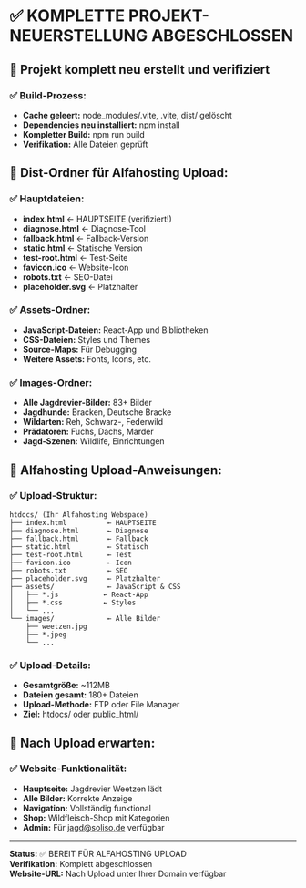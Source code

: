 # ✅ KOMPLETTE PROJEKT-NEUERSTELLUNG ABGESCHLOSSEN

## 🎯 Projekt komplett neu erstellt und verifiziert

### ✅ Build-Prozess:
- **Cache geleert:** node_modules/.vite, .vite, dist/ gelöscht
- **Dependencies neu installiert:** npm install
- **Kompletter Build:** npm run build
- **Verifikation:** Alle Dateien geprüft

## 📁 Dist-Ordner für Alfahosting Upload:

### ✅ Hauptdateien:
- **index.html** ← HAUPTSEITE (verifiziert!)
- **diagnose.html** ← Diagnose-Tool
- **fallback.html** ← Fallback-Version
- **static.html** ← Statische Version
- **test-root.html** ← Test-Seite
- **favicon.ico** ← Website-Icon
- **robots.txt** ← SEO-Datei
- **placeholder.svg** ← Platzhalter

### ✅ Assets-Ordner:
- **JavaScript-Dateien:** React-App und Bibliotheken
- **CSS-Dateien:** Styles und Themes
- **Source-Maps:** Für Debugging
- **Weitere Assets:** Fonts, Icons, etc.

### ✅ Images-Ordner:
- **Alle Jagdrevier-Bilder:** 83+ Bilder
- **Jagdhunde:** Bracken, Deutsche Bracke
- **Wildarten:** Reh, Schwarz-, Federwild
- **Prädatoren:** Fuchs, Dachs, Marder
- **Jagd-Szenen:** Wildlife, Einrichtungen

## 🚀 Alfahosting Upload-Anweisungen:

### ✅ Upload-Struktur:
```
htdocs/ (Ihr Alfahosting Webspace)
├── index.html          ← HAUPTSEITE
├── diagnose.html       ← Diagnose
├── fallback.html       ← Fallback
├── static.html         ← Statisch
├── test-root.html      ← Test
├── favicon.ico         ← Icon
├── robots.txt          ← SEO
├── placeholder.svg     ← Platzhalter
├── assets/             ← JavaScript & CSS
│   ├── *.js           ← React-App
│   ├── *.css          ← Styles
│   └── ...
└── images/             ← Alle Bilder
    ├── weetzen.jpg
    ├── *.jpeg
    └── ...
```

### ✅ Upload-Details:
- **Gesamtgröße:** ~112MB
- **Dateien gesamt:** 180+ Dateien
- **Upload-Methode:** FTP oder File Manager
- **Ziel:** htdocs/ oder public_html/

## 🎯 Nach Upload erwarten:

### ✅ Website-Funktionalität:
- **Hauptseite:** Jagdrevier Weetzen lädt
- **Alle Bilder:** Korrekte Anzeige
- **Navigation:** Vollständig funktional
- **Shop:** Wildfleisch-Shop mit Kategorien
- **Admin:** Für jagd@soliso.de verfügbar

---
**Status:** ✅ BEREIT FÜR ALFAHOSTING UPLOAD  
**Verifikation:** Komplett abgeschlossen  
**Website-URL:** Nach Upload unter Ihrer Domain verfügbar